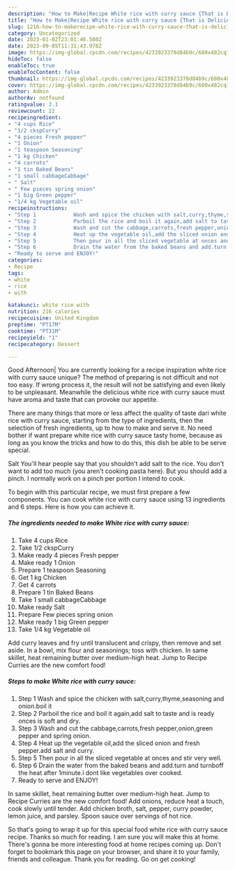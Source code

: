 ```yaml
---
description: "How to Make|Recipe White rice with curry sauce {That is Delicious"
title: "How to Make|Recipe White rice with curry sauce {That is Delicious"
slug: 1216-how-to-makerecipe-white-rice-with-curry-sauce-that-is-delicious
category: Uncategorized
date: 2023-01-02T23:01:46.580Z
date: 2023-09-05T11:31:43.978Z
image: https://img-global.cpcdn.com/recipes/4233923378d84b9c/680x482cq70/white-rice-with-curry-sauce-recipe-main-photo.jpg
hideToc: false
enableToc: true
enableTocContent: false
thumbnail: https://img-global.cpcdn.com/recipes/4233923378d84b9c/680x482cq70/white-rice-with-curry-sauce-recipe-main-photo.jpg
cover: https://img-global.cpcdn.com/recipes/4233923378d84b9c/680x482cq70/white-rice-with-curry-sauce-recipe-main-photo.jpg
author: Admin
authorAv: notfound
ratingvalue: 3.1
reviewcount: 22
recipeingredient:
- "4 cups Rice"
- "1/2 ckspCurry"
- "4 pieces Fresh pepper"
- "1 Onion"
- "1 teaspoon Seasoning"
- "1 kg Chicken"
- "4 carrots"
- "1 tin Baked Beans"
- "1 small cabbageCabbage"
- " Salt"
- " Few pieces spring onion"
- "1 big Green pepper"
- "1/4 kg Vegetable oil"
recipeinstructions:
- "Step 1            Wash and spice the chicken with salt,curry,thyme,seasoning and onion.boil it"
- "Step 2            Parboil the rice and boil it again,add salt to taste and is ready onces is soft and dry."
- "Step 3            Wash and cut the cabbage,carrots,fresh pepper,onion,green pepper and spring onion."
- "Step 4            Heat up the vegetable oil,add the sliced onion and fresh pepper.add salt and curry."
- "Step 5            Then pour in all the sliced vegetable at onces and stir very well."
- "Step 6            Drain the water from the baked beans and add.turn and turnboff the heat after 1minute.i dont like vegetables over cooked."
- "Ready to serve and ENJOY!"
categories:
- Recipe
tags:
- white
- rice
- with

katakunci: white rice with 
nutrition: 216 calories
recipecuisine: United Kingdom
preptime: "PT17M"
cooktime: "PT31M"
recipeyield: "1"
recipecategory: Dessert

---
```



Good Afternoon| You are currently looking for a recipe inspiration white rice with curry sauce unique? The method of preparing is not difficult and not too easy. If wrong process it, the result will not be satisfying and even likely to be unpleasant. Meanwhile the delicious white rice with curry sauce must have aroma and taste that can provoke our appetite.






There are many things that more or less affect the quality of taste dari white rice with curry sauce, starting from the type of ingredients, then the selection of fresh ingredients, up to how to make and serve it. No need bother if want prepare white rice with curry sauce tasty home, because as long as you know the tricks and how to do this, this dish be able to be serve  special.


Salt You&#39;ll hear people say that you shouldn&#39;t add salt to the rice. You don&#39;t want to add too much (you aren&#39;t cooking pasta here). But you should add a pinch. I normally work on a pinch per portion I intend to cook.


To begin with this particular recipe, we must first prepare a few components. You can cook white rice with curry sauce using 13 ingredients and 6 steps. Here is how you can achieve it.

<!--inarticleads1-->

##### The ingredients needed to make White rice with curry sauce:

1. Take 4 cups Rice
1. Take 1/2 ckspCurry
1. Make ready 4 pieces Fresh pepper
1. Make ready 1 Onion
1. Prepare 1 teaspoon Seasoning
1. Get 1 kg Chicken
1. Get 4 carrots
1. Prepare 1 tin Baked Beans
1. Take 1 small cabbageCabbage
1. Make ready  Salt
1. Prepare  Few pieces spring onion
1. Make ready 1 big Green pepper
1. Take 1/4 kg Vegetable oil


Add curry leaves and fry until translucent and crispy, then remove and set aside. In a bowl, mix flour and seasonings; toss with chicken. In same skillet, heat remaining butter over medium-high heat. Jump to Recipe Curries are the new comfort food! 

<!--inarticleads2-->

##### Steps to make White rice with curry sauce:

1. Step 1            Wash and spice the chicken with salt,curry,thyme,seasoning and onion.boil it
1. Step 2            Parboil the rice and boil it again,add salt to taste and is ready onces is soft and dry.
1. Step 3            Wash and cut the cabbage,carrots,fresh pepper,onion,green pepper and spring onion.
1. Step 4            Heat up the vegetable oil,add the sliced onion and fresh pepper.add salt and curry.
1. Step 5            Then pour in all the sliced vegetable at onces and stir very well.
1. Step 6            Drain the water from the baked beans and add.turn and turnboff the heat after 1minute.i dont like vegetables over cooked.
1. Ready to serve and ENJOY!

In same skillet, heat remaining butter over medium-high heat. Jump to Recipe Curries are the new comfort food! Add onions, reduce heat a touch, cook slowly until tender. Add chicken broth, salt, pepper, curry powder, lemon juice, and parsley. Spoon sauce over servings of hot rice. 

So that's going to wrap it up for this special food white rice with curry sauce recipe. Thanks so much for reading. I am sure you will make this at home. There's gonna be more interesting food at home recipes coming up. Don't forget to bookmark this page on your browser, and share it to your family, friends and colleague. Thank you for reading. Go on get cooking!
